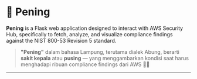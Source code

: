 # 🧠 Pening

**Pening** is a Flask web application designed to interact with AWS Security Hub, specifically to fetch, analyze, and visualize compliance findings against the NIST 800-53 Revision 5 standard.

> **"Pening"** dalam bahasa Lampung, terutama dialek Abung, berarti **sakit kepala** atau **pusing** — yang menggambarkan kondisi saat harus menghadapi ribuan compliance findings dari AWS 😵‍💫

---
